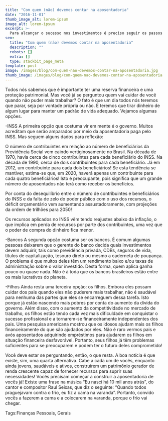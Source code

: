 ```yaml
---
title: "Com quem (não) devemos contar na aposentadoria"
date: "2016-11-01"
thumb_image_alt: lorem-ipsum
image_alt: lorem-ipsum
excerpt: >-
  Para alcançar o sucesso nos investimentos é preciso seguir os passos certos! E o planejamento financeiro é um dos principais caminhos para contar com um orçamento no verde (leia-se, uma sobra de dinheiro todos os meses). Mas você sabia que o dinheiro poupado ainda não deve ser investido? Isso mesmo. O ideal é que se construa uma reserva de segurança antes de investir. E cabe a cada um de nós, enquanto ainda jovens, saudáveis e ativos, construirmos um patrimônio gerador de renda crescente capaz de suprir as nossas necessidades.
seo:
  title: "Com quem (não) devemos contar na aposentadoria"
  description: ""
  robots: []
  extra: []
  type: stackbit_page_meta
template: post
image: /images/blog/com-quem-nao-devemos-contar-na-aposentadoria.jpg
thumb_image: /images/blog/com-quem-nao-devemos-contar-na-aposentadoria.jpg
---
```


Todos nós sabemos que é importante ter uma reserva financeira e uma proteção patrimonial. Mas você já se perguntou quem vai cuidar de você quando não puder mais trabalhar? O fato é que um dia todos nós teremos que parar, seja por vontade própria ou não. E teremos que tirar dinheiro de algum lugar para manter um padrão de vida adequado. Vejamos algumas opções.

-INSS
A primeira opção que costuma vir em mente é o governo. Muitos acreditam que serão amparados por meio da aposentadoria paga pelo INSS. Mas seguem alguns dados para reflexão:

O número de contribuintes em relação ao número de beneficiários da Previdência Social vem caindo vertiginosamente no Brasil. Na década de 1970, havia cerca de cinco contribuintes para cada beneficiário do INSS. Na década de 1990, cerca de dois contribuintes para cada beneficiário. Já em 2012, um contribuinte para cada dois beneficiários! Se esta tendência se mantiver, estima-se que, em 2020, haverá apenas um contribuinte para cada quatro beneficiários! Isto é preocupante, pois significa que um grande número de aposentados não terá como receber os benefícios.

Por conta do desequilíbrio entre o número de contribuintes e beneficiários do INSS e da falta de zelo do poder público com o uso dos recursos, o déficit orçamentário vem aumentando assustadoramente, com projeções da ordem de trilhões para 2050!

Os recursos aplicados no INSS vêm tendo reajustes abaixo da inflação, o que implica em perda de recursos por parte dos contribuintes, uma vez que o poder de compra do dinheiro fica menor.

-Bancos
A segunda opção costuma ser os bancos. É comum algumas pessoas deixarem que o gerente do banco decida quais investimentos devem adquirir, tais como previdência privada, CDBs, seguros de vida, títulos de capitalização, tesouro direto ou mesmo a caderneta de poupança. O problema é que muitos deles têm um rendimento baixo e/ou taxas de administração sobre o valor investido. Desta forma, quem aplica ganha pouco ou quase nada. Não é à toda que os bancos brasileiros estão entre os mais lucrativos do planeta.

-Filhos
Ainda resta uma terceira opção: os filhos. Embora eles possam cuidar dos pais quando eles não puderem mais trabalhar, não é saudável para nenhuma das partes que eles se encarreguem dessa tarefa. Isto porque já estão nascendo mais pobres por conta do aumento da dívida do governo. Além disso, com o aumento da competitividade no mercado de trabalho, os filhos estão tendo cada vez mais dificuldade em conquistar o sucesso profissional e a tornarem-se financeiramente independentes dos pais. Uma pesquisa americana mostrou que os idosos ajudam mais os filhos financeiramente do que são ajudados por eles. Não é raro vermos pais e avós aposentados adquirindo empréstimos para ajudarem os filhos em situação financeira desfavorável. Portanto, seus filhos já têm problemas suficientes para se preocuparem e podem ter o futuro deles comprometido!

Você deve estar se perguntando, então, o que resta. A boa notícia é que existe, sim, uma quarta alternativa. Cabe a cada um de vocês, enquanto ainda jovens, saudáveis e ativos, construírem um patrimônio gerador de renda crescente capaz de fornecer recursos para suprir suas necessidades! Vocês precisam começar a construir a aposentadoria de vocês já! Existe uma frase na música “Eu nasci há 10 mil anos atrás”, do cantor e compositor Raul Seixas, que diz o seguinte: “Quando todos praguejavam contra o frio, eu fiz a cama na varanda”. Portanto, convido vocês a fazerem a cama e a colocarem na varanda, porque o frio vai chegar.

Tags:Finanças Pessoais, Gerais
